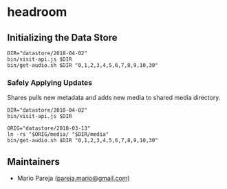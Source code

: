 # headroom

## Initializing the Data Store

```
DIR="datastore/2018-04-02"
bin/visit-api.js $DIR
bin/get-audio.sh $DIR "0,1,2,3,4,5,6,7,8,9,10,30"
```

### Safely Applying Updates

Shares pulls new metadata and adds new media to shared media directory.

```
DIR="datastore/2018-04-02"
bin/visit-api.js $DIR

ORIG="datastore/2018-03-13"
ln -rs "$ORIG/media/ "$DIR/media"
bin/get-audio.sh $DIR "0,1,2,3,4,5,6,7,8,9,10,30"
```

## Maintainers

  + Mario Pareja (pareja.mario@gmail.com)
